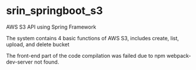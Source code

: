 # srin_springboot_s3
AWS S3 API using Spring Framework

The system contains 4 basic functions of AWS S3, includes create, list, upload, and delete bucket

The front-end part of the code compilation was failed due to npm webpack-dev-server not found.
